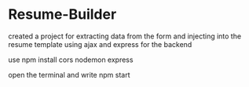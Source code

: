 # Resume-Builder
created a project for extracting data from the form and injecting into the resume template using ajax and express for the backend



use npm install cors nodemon express 



open the terminal and write 
npm start 
